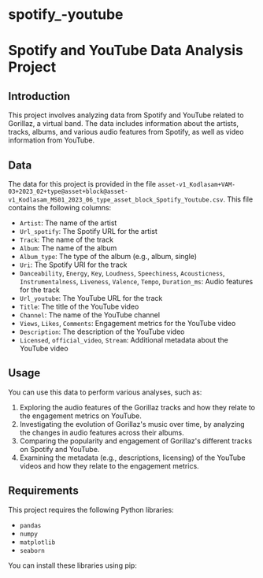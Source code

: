 # spotify_-youtube
# Spotify and YouTube Data Analysis Project

## Introduction
This project involves analyzing data from Spotify and YouTube related to Gorillaz, a virtual band. The data includes information about the artists, tracks, albums, and various audio features from Spotify, as well as video information from YouTube.

## Data
The data for this project is provided in the file `asset-v1_Kodlasam+VAM-03+2023_02+type@asset+block@asset-v1_Kodlasam_MS01_2023_06_type_asset_block_Spotify_Youtube.csv`. This file contains the following columns:

- `Artist`: The name of the artist
- `Url_spotify`: The Spotify URL for the artist
- `Track`: The name of the track
- `Album`: The name of the album
- `Album_type`: The type of the album (e.g., album, single)
- `Uri`: The Spotify URI for the track
- `Danceability`, `Energy`, `Key`, `Loudness`, `Speechiness`, `Acousticness`, `Instrumentalness`, `Liveness`, `Valence`, `Tempo`, `Duration_ms`: Audio features for the track
- `Url_youtube`: The YouTube URL for the track
- `Title`: The title of the YouTube video
- `Channel`: The name of the YouTube channel
- `Views`, `Likes`, `Comments`: Engagement metrics for the YouTube video
- `Description`: The description of the YouTube video
- `Licensed`, `official_video`, `Stream`: Additional metadata about the YouTube video

## Usage
You can use this data to perform various analyses, such as:

1. Exploring the audio features of the Gorillaz tracks and how they relate to the engagement metrics on YouTube.
2. Investigating the evolution of Gorillaz's music over time, by analyzing the changes in audio features across their albums.
3. Comparing the popularity and engagement of Gorillaz's different tracks on Spotify and YouTube.
4. Examining the metadata (e.g., descriptions, licensing) of the YouTube videos and how they relate to the engagement metrics.

## Requirements
This project requires the following Python libraries:

- `pandas`
- `numpy`
- `matplotlib`
- `seaborn`

You can install these libraries using pip:

